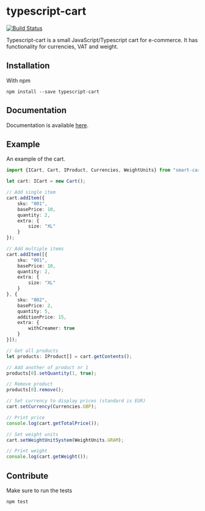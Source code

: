 # typescript-cart
[![Build Status](https://travis-ci.org/FlareMind/typescript-cart.svg?branch=master)](https://travis-ci.org/FlareMind/typescript-cart)

Typescript-cart is a small JavaScript/Typescript cart for e-commerce. It has functionality for currencies, VAT and weight.

## Installation

With npm
```
npm install --save typescript-cart
```

## Documentation
Documentation is available [here](docs/README.md).

## Example
An example of the cart.

```typescript
import {ICart, Cart, IProduct, Currencies, WeightUnits} from "smart-cart";

let cart: ICart = new Cart();

// Add single item
cart.addItem({
    sku: "001",
    basePrice: 10,
    quantity: 2,
    extra: {
        size: "XL"
    }
});

// Add multiple items
cart.addItem([{
    sku: "001",
    basePrice: 10,
    quantity: 2,
    extra: {
        size: "XL"
    }
}, {
    sku: "002",
    basePrice: 2,
    quantity: 5,
    additionPrice: 15,
    extra: {
        withCreamer: true
    }
}]);

// Get all products
let products: IProduct[] = cart.getContents();

// Add another of product nr 1
products[0].setQuantity(1, true);

// Remove product
products[0].remove();

// Set currency to display prices (standard is EUR)
cart.setCurrency(Currencies.GBP);

// Print price
console.log(cart.getTotalPrice());

// Set weight units
cart.setWeightUnitSystem(WeightUnits.GRAM);

// Print weight
console.log(cart.getWeight());
```

## Contribute
Make sure to run the tests
```
npm test
```